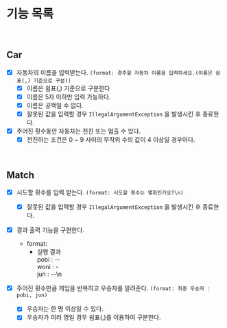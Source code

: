 # 기능 목록
<br/>

## Car
- [X] 자동차의 이름을 입력받는다. ```(format: 경주할 자동차 이름을 입력하세요.(이름은 쉼표(,) 기준으로 구분))```
  - [X] 이름은 쉼표(,) 기준으로 구분한다
  - [X] 이름은 5자 이하만 입력 가능하다.
  - [X] 이름은 공백일 수 없다.
  - [X] 잘못된 값을 입력할 경우 ```IllegalArgumentException``` 을 발생시킨 후 종료한다.

- [X] 주어진 횟수동안 자동차는 전진 또는 멈출 수 있다.
    - [X] 전진하는 조건은 0 ~ 9 사이의 무작위 수의 값이 4 이상일 경우이다.

<br/>

## Match
- [X] 시도할 횟수를 입력 받는다. ```(format: 시도할 횟수는 몇회인가요?\n)```
  - [X] 잘못된 값을 입력할 경우 ```IllegalArgumentException``` 을 발생시킨 후 종료한다.

- [X] 결과 출력 기능을 구현한다.
  - format: 
    - 실행 결과 </br> pobi : -- <br/> woni : - <br/> jun : --\n

- [X] 주어진 횟수만큼 게임을 반복하고 우승자를 알려준다. ```(format: 최종 우승자 : pobi, jun)```
    - [X] 우승자는 한 명 이상일 수 있다.
    - [X] 우승자가 여러 명일 경우 쉼표(,)를 이용하여 구분한다.
